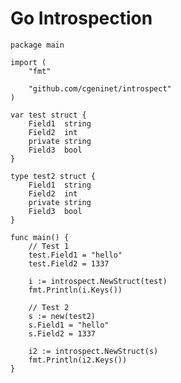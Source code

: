 # Go Introspection

    package main

    import (
        "fmt"

        "github.com/cgeninet/introspect"
    )

    var test struct {
        Field1  string
        Field2  int
        private string
        Field3  bool
    }

    type test2 struct {
        Field1  string
        Field2  int
        private string
        Field3  bool
    }

    func main() {
        // Test 1
        test.Field1 = "hello"
        test.Field2 = 1337
    
        i := introspect.NewStruct(test)
        fmt.Println(i.Keys())

        // Test 2
        s := new(test2)
        s.Field1 = "hello"
        s.Field2 = 1337

        i2 := introspect.NewStruct(s)
        fmt.Println(i2.Keys())
    }
